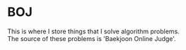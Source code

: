 # BOJ
This is where I store things that I solve algorithm problems.  
The source of these problems is 'Baekjoon Online Judge'.